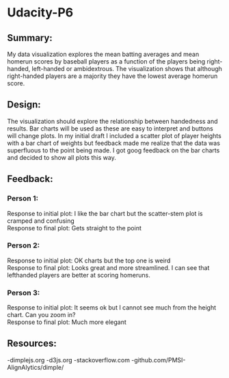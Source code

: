# Udacity-P6

## Summary:
My data visualization explores the mean batting averages and mean homerun scores by baseball players as a function of the players being right-handed, left-handed or ambidextrous. The visualization shows that although right-handed players are a majority they have the lowest average homerun score.

## Design:
The visualization should explore the relationship between handedness and results. Bar charts will be used as these are easy to interpret and buttons will change plots.
In my initial draft I included a scatter plot of player heights with a bar chart of weights but feedback made me realize that the data was superfluous to the point being made. I got goog feedback on the bar charts and decided to show all plots this way.

## Feedback:
### Person 1:
Response to initial plot: I like the bar chart but the scatter-stem plot is cramped and confusing  
Response to final plot: Gets straight to the point

### Person 2:
Response to initial plot: OK charts but the top one is weird  
Response to final plot: Looks great and more streamlined. I can see that lefthanded players are better at scoring homeruns.

### Person 3:
Response to initial plot: It seems ok but I cannot see much from the height chart. Can you zoom in?  
Response to final plot: Much more elegant

## Resources:
-dimplejs.org
-d3js.org
-stackoverflow.com
-github.com/PMSI-AlignAlytics/dimple/
